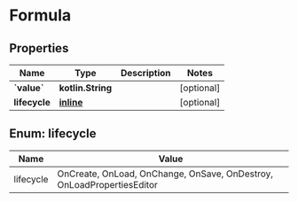 
# Formula

## Properties
Name | Type | Description | Notes
------------ | ------------- | ------------- | -------------
**&#x60;value&#x60;** | **kotlin.String** |  |  [optional]
**lifecycle** | [**inline**](#LifecycleEnum) |  |  [optional]


<a name="LifecycleEnum"></a>
## Enum: lifecycle
Name | Value
---- | -----
lifecycle | OnCreate, OnLoad, OnChange, OnSave, OnDestroy, OnLoadPropertiesEditor
